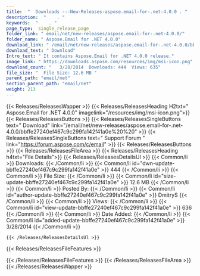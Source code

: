 ```yaml
---
title:  "  Downloads ---New-Releases-aspose.email-for-.net-4.0.0 . " 
description:  "    . " 
keywords:  "    . " 
page_type:  single_release_page
folder_link: " email/net/new-releases/aspose.email-for-.net-4.0.0/"
folder_name: " Aspose.Email for .NET 4.0.0"
download_link: " /email/net/new-releases/aspose.email-for-.net-4.0.0/bbffe27240ef467c9c299fa142f41a0e"
download_text: " Download"
Intro_text: " It contains Aspose.Email for .NET 4.0.0 release."
image_link: " https://downloads.aspose.com/resources/img/msi-icon.png"
download_count: "   3/28/2014  Downloads: 444  Views: 635"
file_size: "  File Size: 12.6 MB "
parent_path: "email/net"
section_parent_path: "email/net"
weight: 213 
---
```


{{< Releases/ReleasesWapper >}}
  {{< Releases/ReleasesHeading H2txt=" Aspose.Email for .NET 4.0.0" imagelink="/resources/img/msi-icon.png">}}
  {{< Releases/ReleasesButtons >}}
    {{< Releases/ReleasesSingleButtons text=" Download" link="/email/net/new-releases/aspose.email-for-.net-4.0.0/bbffe27240ef467c9c299fa142f41a0e%20%20" >}}
    {{< Releases/ReleasesSingleButtons text=" Support Forum " link="https://forum.aspose.com/c/email" >}}
  {{< Releases/ReleasesButtons >}}
  {{< Releases/ReleasesFileArea >}}
    {{< Releases/ReleasesHeading h4txt="File Details">}}
    {{< Releases/ReleasesDetailsUl >}}
            {{< Common/li  >}} Downloads: {{< /Common/li >}} 
      {{< Common/li id="dwn-update-bbffe27240ef467c9c299fa142f41a0e" >}} 444 {{< /Common/li >}} 
      {{< Common/li  >}} File Size: {{< /Common/li >}} 
      {{< Common/li id="size-update-bbffe27240ef467c9c299fa142f41a0e" >}} 12.6 MB {{< /Common/li >}} 
      {{< Common/li  >}} Posted By: {{< /Common/li >}} 
      {{< Common/li id="author-update-bbffe27240ef467c9c299fa142f41a0e" >}} DmitryS {{< /Common/li >}} 
      {{< Common/li  >}} Views: {{< /Common/li >}} 
      {{< Common/li id="view-update-bbffe27240ef467c9c299fa142f41a0e" >}} 636 {{< /Common/li >}} 
      {{< Common/li  >}} Date Added: {{< /Common/li >}} 
      {{< Common/li id="added-update-bbffe27240ef467c9c299fa142f41a0e" >}} 3/28/2014 {{< /Common/li >}} 

    {{< /Releases/ReleasesDetailsUl >}}

  {{< Releases/ReleasesFileFeatures >}}
      
  {{< /Releases/ReleasesFileFeatures >}}
 {{< /Releases/ReleasesFileArea >}}
{{< /Releases/ReleasesWapper >}}


